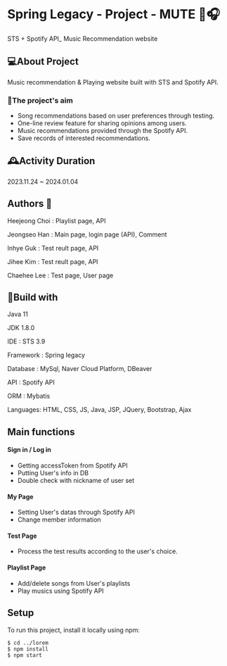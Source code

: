 # Spring Legacy - Project - MUTE 🎵🎧
STS  + Spotify API_ Music Recommendation website

## 💻About Project
Music recommendation & Playing website built with STS and Spotify API.

### 🎯The project's aim
- Song recommendations based on user preferences through testing.
- One-line review feature for sharing opinions among users.
- Music recommendations provided through the Spotify API.
- Save records of interested recommendations.

## 🕰️Activity Duration
2023.11.24 ~ 2024.01.04

## Authors 👥
Heejeong Choi : Playlist page, API

Jeongseo Han : Main page, login page (API), Comment 

Inhye Guk : Test reult page, API

Jihee Kim : Test reult page, API

Chaehee Lee : Test page, User page 

## 🔧Build with
Java 11

JDK 1.8.0

IDE : STS 3.9

Framework : Spring legacy

Database : MySql, Naver Cloud Platform, DBeaver

API :  Spotify API

ORM : Mybatis

Languages: HTML, CSS, JS, Java, JSP, JQuery, Bootstrap, Ajax

## Main functions
#### Sign in / Log in
- Getting accessToken from Spotify API
- Putting User's info in DB
- Double check with nickname of user set

#### My Page
- Setting User's datas through Spotify API
- Change member information

#### Test Page
- Process the test results according to the user's choice.

#### Playlist Page
- Add/delete songs from User's playlists
- Play musics using Spotify API


## Setup
To run this project, install it locally using npm:

```
$ cd ../lorem
$ npm install
$ npm start
```

